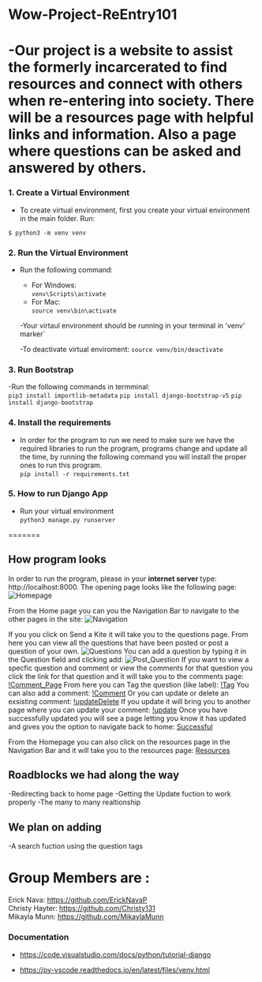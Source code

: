 # Wow-Project-ReEntry101

-Our project is a website to assist the formerly incarcerated to find resources and connect with others when re-entering into society. There will be a resources page with helpful links and information. Also a page where questions can be asked and answered by others.
=======


### 1. Create a Virtual Environment
- To create virtual environment, first you create your virtual environment in the main folder. Run:<br>

```$ python3 -m venv venv```


### 2. Run the Virtual Environment
- Run the following command:
    - For Windows:<br>
        ```venv\Scripts\activate```
    - For Mac:<br>
        ```source venv\bin\activate```

     -Your virtaul environment should be running in your terminal in 'venv' marker`<br>

    -To deactivate virtual enviroment:
       ```source venv/bin/deactivate```

### 3. Run Bootstrap
-Run the following commands in termminal:<br>
    ```pip3 install importlib-metadata```
    ```pip install django-bootstrap-v5```
    ```pip install django-bootstrap```

### 4. Install the requirements
 - In order for the program to run we need to make sure we have the required libraries to run the program, programs change and update all the time, by running the following command you will install the proper ones to run this program. <br>
    ```pip install -r requirements.txt```

### 5. How to run Django App
- Run your virtual environment <br>
```python3 manage.py runserver```

=======

## How program looks
In order to run the program, please in your **internet server** type: http://localhost:8000. The opening page looks like the following page:
![Homepage](./images/Screenshot%202023-01-12%20at%208.21.33%20PM.png)

From the Home page you can  you the Navigation Bar to navigate to the other pages in the site:
![Navigation](./images/nav%20bar.tiff)

If you you click on Send a Kite it will take you to the questions page. From here you can view all the questions that have been posted or post a question of your own.
![Questions](./images/Screenshot%202023-01-12%20at%208.43.05%20PM.png)
You can add a question by typing it in the Question field and clicking add:
![Post_Question](./images/Screenshot%202023-01-12%20at%208.46.33%20PM.png)
If you want to view a specfic question and comment or view the comments for that question you click the link for that question and it will take you to the comments page:
[!Comment_Page](./images/Screenshot%202023-01-12%20at%208.52.58%20PM.png)
From here you can Tag the question (like label):
[!Tag](./images/Screenshot%202023-01-12%20at%208.59.05%20PM.png)
You can also add a comment:
[!Comment](./images/Screenshot%202023-01-12%20at%208.59.34%20PM.png)
Or you can update or delete an exsisting comment:
[!updateDelete](./images/Screenshot%202023-01-12%20at%209.03.55%20PM.png)
If you update it will bring you to another page where you can update your comment:
[!update](./images/Screenshot%202023-01-12%20at%209.05.32%20PM.png)
Once you have successfully updated you will see a page letting you know it has updated and gives you the option to navigate back to home:
[Successful](./images/Screenshot%202023-01-12%20at%209.12.16%20PM.png)

From the Homepage you can also click on the resources page in the Navigation Bar and it will take you to the resources page:
[Resources](./images/Screenshot%202023-01-12%20at%209.15.00%20PM.png)

## Roadblocks we had along the way
-Redirecting back to home page
-Getting the Update fuction to work properly
-The many to many realtionship

## We plan on adding
-A search fuction using the question tags





# Group Members are : 
 Erick Nava: https://github.com/ErickNavaP <br>
 Christy Hayter: https://github.com/Christy131 <br>
 Mikayla Munn: https://github.com/MikaylaMunn
### Documentation
- https://code.visualstudio.com/docs/python/tutorial-django

- https://py-vscode.readthedocs.io/en/latest/files/venv.html



